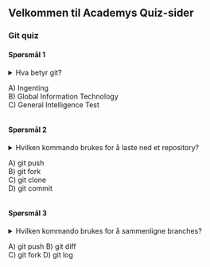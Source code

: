 ## Velkommen til Academys Quiz-sider

### Git quiz

#### Spørsmål 1
<details> 
  <summary>
    Hva betyr git?  <br />
    
A) Ingenting  
B) Global Information Technology  
C) General Intelligence Test      
  </summary>
   A) Ingenting
</details>

#### Spørsmål 2

<details> 
  <summary>
    Hvilken kommando brukes for å laste ned et repository?  
    
A) git push  
B) git fork  
C) git clone  
D) git commit  
  </summary>
   C: git clone
</details>

#### Spørsmål 3

<details> 
  <summary>
    Hvilken kommando brukes for å sammenligne branches?  
    
A) git push 
B) git diff  
C) git fork 
D) git log 
  </summary>
   B) git diff
</details>
